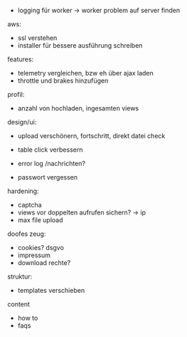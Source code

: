 
- logging für worker
-> worker problem auf server finden

aws:
- ssl verstehen
- installer für bessere ausführung schreiben

features:
- telemetry vergleichen, bzw eh über ajax laden
- throttle und brakes hinzufügen

profil:
- anzahl von hochladen, ingesamten views

design/ui:
- upload verschönern, fortschritt, direkt datei check

- table click verbessern
- error log /nachrichten?
- passwort vergessen

hardening:
- captcha
- views vor doppelten aufrufen sichern? -> ip
- max file upload

doofes zeug:
- cookies? dsgvo
- impressum
- download rechte?

struktur:
- templates verschieben

content
- how to
- faqs